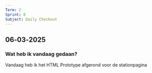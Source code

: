 ```yaml
---
Term: 2  
Sprint: 8  
Subject: Daily Checkout  
---
```


## 06‐03‐2025
### Wat heb ik vandaag gedaan?
Vandaag heb ik het HTML Prototype afgerond voor de stationpagina